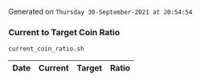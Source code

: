 Generated on `Thursday 30-September-2021 at 20:54:54`

### Current to Target Coin Ratio
`current_coin_ratio.sh`

Date|Current|Target|Ratio
---|---|---|---
